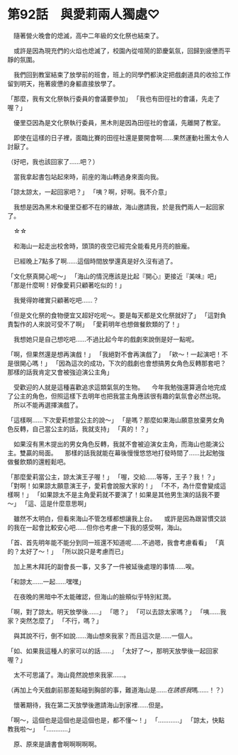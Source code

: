 # 第92話　與愛莉兩人獨處♡

　隨著營火晚會的熄滅，高中二年級的文化祭也結束了。

　或許是因為現充們的火焰也熄滅了，校園內從喧鬧的節慶氣氛，回歸到疲憊而平靜的氛圍。

　我們回到教室結束了放學前的班會，班上的同學們都決定把戲劇道具的收拾工作留到明天，拖著疲憊的身軀直接放學了。

「那麼，我有文化祭執行委員的會議要參加」
「我也有田徑社的會議，先走了喔？」

　優里亞因為是文化祭執行委員，黑木則是因為田徑社的會議，先離開了教室。

　即使在這樣的日子裡，面臨比賽的田徑社還是要開會啊……果然運動社團太令人討厭了。

（好吧，我也該回家了……吧？）

　當我拿起書包站起來時，前座的海山轉過身來面向我。

「諒太諒太，一起回家吧？」
「咦？啊，好啊。我不介意」

　我想是因為黑木和優里亞都不在的緣故，海山邀請我，於是我們兩人一起回家了。

　☆☆

　和海山一起走出校舍時，頭頂的夜空已經完全能看見月亮的臉龐。

　已經晚上7點多了啊……這個時間放學還真是好久沒有過了。

「文化祭真開心呢～」
「海山的情況應該是比起『開心』更接近『美味』吧」
「那是什麼啊！好像愛莉只顧著吃似的！」

　我覺得妳確實只顧著吃吧……？

「但是文化祭的食物便宜又超好吃呢～。要是每天都是文化祭就好了」
「這對負責製作的人來說可受不了啊」
「愛莉明年也想做餐飲類的了！」

　我想她只是自己想吃吧……不過比起今年的戲劇來說倒是好一點呢。

「啊，但果然還是想再演戲！」
「我絕對不會再演戲了」
「欸～！一起演吧！不是很開心嗎！」
「因為這次的成功，下次的戲劇也會想搞男女角色反轉那套吧？那樣的話我肯定又會被強迫演公主角」

　受歡迎的人就是這種喜歡追求這類氣氛的生物。
　今年我勉強還算適合地完成了公主的角色，但照這樣下去明年也把我當主角應該很有趣的氣氛會必然出現。
　所以不能再選擇演戲了。

「這樣啊……下次愛莉想當公主的說～」
「是嗎？那麼如果海山願意放棄男女角色反轉，自己當公主的話，我就支持」
「真的！？」

　如果沒有黑木提出的男女角色反轉，我就不會被迫演女主角，而海山也能演公主。雙贏的局面。
　那樣的話我就能在幕後慢慢悠悠地打發時間了……比起勉強做餐飲類的還輕鬆吧。

「那麼愛莉當公主，諒太演王子喔！」
「喔，交給……等等，王子？我！？」
「對啊！如果諒太願意演王子，愛莉會說服大家的！」
「不不，為什麼會變成這樣啊！」
「如果諒太不是主角愛莉就不要演了！如果是其他男生演的話我不要～」
「這、這是什麼意思啊」

　雖然不太明白，但看來海山不管怎樣都想讓我上台。
　或許是因為跟習慣交談的我在一起會比較安心吧……但你也考慮一下我的感受啊，海山。

「首、首先明年能不能分到同一班還不知道呢……不過嗯，我會考慮看看」
「真的？太好了～！」
「所以說只是考慮而已」

　加上黑木拜託的副會長一事，又多了一件被延後處理的事情……唉。

「和諒太……一起……嘿嘿」

　在夜晚的黑暗中不太能確認，但海山的臉頰似乎特別紅潤。

「啊，對了諒太。明天放學後……」
「嗯？」
「可以去諒太家嗎？」
「咦……我家？突然怎麼了」
「不行，嗎？」

　與其說不行，倒不如說……海山想來我家？而且這次是……一個人。

「如、如果我這種人的家可以的話……」
「太好了～，那明天放學後一起回家喔？」

　太不可思議了。海山竟然說想來我家……。

（再加上今天戲劇前那差點碰到胸部的事，難道海山是……*在誘惑我*嗎……！？）

　懷著期待，我在第二天放學後邀請海山到家裡……但是。

「啊～，這個也是這個也是這個也是，都不懂～！」
「…………」
「諒太，快點教我啦～」
「…………」

　原、原來是讀書會啊啊啊啊啊。